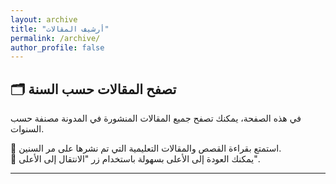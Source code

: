 ```yaml
---
layout: archive
title: "أرشيف المقالات"
permalink: /archive/
author_profile: false
---
```


## 🗂️ تصفح المقالات حسب السنة

في هذه الصفحة، يمكنك تصفح جميع المقالات المنشورة في المدونة مصنفة حسب السنوات.

🔹 استمتع بقراءة القصص والمقالات التعليمية التي تم نشرها على مر السنين.  
🔹 يمكنك العودة إلى الأعلى بسهولة باستخدام زر "الانتقال إلى الأعلى".

---
